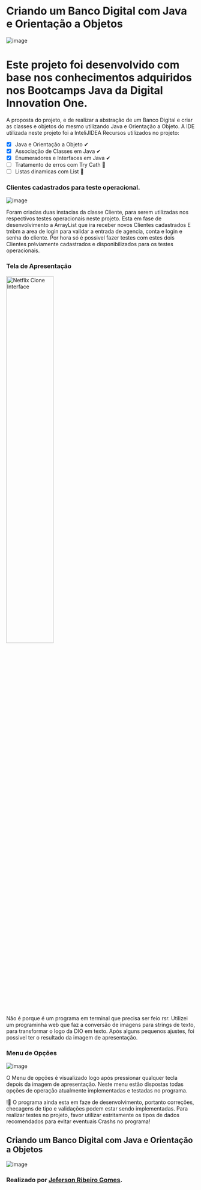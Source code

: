# Criando um Banco Digital com Java e Orientação a Objetos

![image](https://user-images.githubusercontent.com/10172471/150658474-23a31439-1f2f-479a-89c9-37f5997ad143.png)

# Este projeto foi desenvolvido com base nos conhecimentos adquiridos nos Bootcamps Java da Digital Innovation One.

A proposta do projeto, e de realizar a abstração de um Banco Digital e criar as classes e objetos do mesmo utilizando Java e Orientação a Objeto.
A IDE utilizada neste projeto foi a InteliJIDEA
Recursos utilizados no projeto:
- [x] Java e Orientação a Objeto ✔
- [x] Associação de Classes em Java ✔
- [X] Enumeradores e Interfaces em Java ✔
- [ ] Tratamento de erros com Try Cath 🔨
- [ ] Listas dinamicas com List 🔨

### Clientes cadastrados para teste operacional.
![image](https://user-images.githubusercontent.com/10172471/150823646-c61b7b1a-9bcd-4885-a2e9-ffd3145efc71.png)

Foram criadas duas instacias da classe Cliente, para serem utilizadas nos respectivos testes operacionais neste projeto.
Esta em fase de desenvolvimento a ArrayList que ira receber novos Clientes cadastrados
E tmbm a area de login para validar a entrada de agencia, conta e login e senha do cliente.
Por hora só é possivel fazer testes com estes dois Clientes préviamente cadastrados e disponibilizados para os testes operacionais.

### Tela de Apresentação
<img align="center" alt="Netflix Clone Interface" width="50%" src="https://user-images.githubusercontent.com/10172471/150661444-6aceee25-0f52-47e7-a001-7e47879748f1.png">

Não é porque é um programa em terminal que precisa ser feio rsr.
Utilizei um programinha web que faz a conversão de imagens para strings de texto, para transformar o logo da DIO em texto.
Após alguns pequenos ajustes, foi possivel ter o resultado da imagem de apresentação.

### Menu de Opções
![image](https://user-images.githubusercontent.com/10172471/150823445-7bcbae79-88a4-4774-9fc1-c306e5414820.png)

O Menu de opções é visualizado logo após pressionar qualquer tecla depois da imagem de apresentação.
Neste menu estão dispostas todas opções de operação atualmente implementadas e testadas no programa.

!🚨 O programa ainda esta em faze de desenvolvimento, portanto correções, checagens de tipo e validações podem estar sendo implementadas.
Para realizar testes no projeto, favor utilizar estritamente os tipos de dados recomendados para evitar eventuais Crashs no programa!

## Criando um Banco Digital com Java e Orientação a Objetos

![image](https://user-images.githubusercontent.com/10172471/150658575-4441bf27-c530-4810-a836-3c90d2eadd7a.png)

### Realizado por [Jeferson Ribeiro Gomes](https://jrgdev.vercel.app/).
